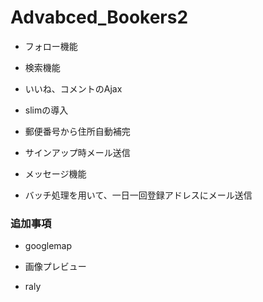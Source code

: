 # Advabced_Bookers2

- フォロー機能

- 検索機能

- いいね、コメントのAjax

- slimの導入

- 郵便番号から住所自動補完

- サインアップ時メール送信

- メッセージ機能

- バッチ処理を用いて、一日一回登録アドレスにメール送信

### 追加事項
- googlemap

- 画像プレビュー

- raly

